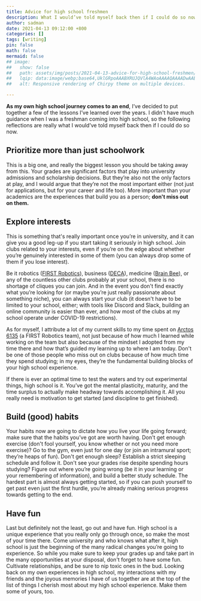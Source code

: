 ```yaml
---
title: Advice for high school freshmen
description: What I would’ve told myself back then if I could do so now
author: sadman
date: 2021-04-13 09:12:00 +800
categories: []
tags: [writing]
pin: false
math: false
mermaid: false
## image:
##   show: false
##   path: assets/img/posts/2021-04-13-advice-for-high-school-freshmen/blue (1).svg
##   lqip: data:image/webp;base64,UklGRpoAAABXRUJQVlA4WAoAAAAQAAAADwAABwAAQUxQSDIAAAARL0AmbZurmr57yyIiqE8oiG0bejIYEQTgqiDA9vqnsUSI6H+oAERp2HZ65qP/VIAWAFZQOCBCAAAA8AEAnQEqEAAIAAVAfCWkAALp8sF8rgRgAP7o9FDvMCkMde9PK7euH5M1m6VWoDXf2FkP3BqV0ZYbO6NA/VFIAAAA
##   alt: Responsive rendering of Chirpy theme on multiple devices.

---
```


**As my own high school journey comes to an end**, I’ve decided to put together a few of the lessons I’ve learned over the years. I didn't have much guidance when I was a freshman coming into high school, so the following reflections are really what I would’ve told myself back then if I could do so now.

## Prioritize more than just schoolwork

This is a big one, and really the biggest lesson you should be taking away from this. Your grades are significant factors that play into university admissions and scholarship decisions. But they’re also not the only factors at play, and I would argue that they’re not the most important either (not just for applications, but for your career and life too). More important than your academics are the experiences that build you as a person; **don't miss out on them.**

## Explore interests

This is something that's really important once you’re in university, and it can give you a good leg-up if you start taking it seriously in high school. Join clubs related to your interests, even if you’re on the edge about whether you’re genuinely interested in some of them (you can always drop some of them if you lose interest).

Be it robotics ([FIRST Robotics](https://www.firstroboticscanada.org/)), business ([DECA](https://deca.ca/)), medicine ([Brain Bee](https://brainbee.ca/)), or any of the countless other clubs probably at your school, there is no shortage of cliques you can join. And in the event you don't find exactly what you’re looking for (or maybe you’re just really passionate about something niche), you can always start your club (it doesn't have to be limited to your school, either; with tools like Discord and Slack, building an online community is easier than ever, and how most of the clubs at my school operate under COVID-19 restrictions).

As for myself, I attribute a lot of my current skills to my time spent on [Arctos 6135](https://www.arctos6135.com/) (a FIRST Robotics team), not just because of how much I learned while working on the team but also because of the mindset I adopted from my time there and how that’s guided my learning up to where I am today. Don't be one of those people who miss out on clubs because of how much time they spend studying; in my eyes, they’re the fundamental building blocks of your high school experience.

If there is ever an optimal time to test the waters and try out experimental things, high school is it. You’ve got the mental plasticity, maturity, and the time surplus to actually make headway towards accomplishing it. All you really need is motivation to get started (and discipline to get finished).

## Build (good) habits

Your habits now are going to dictate how you live your life going forward; make sure that the habits you’ve got are worth having. Don't get enough exercise (don't fool yourself, you know whether or not you need more exercise)? Go to the gym, even just for one day (or join an intramural sport; they’re heaps of fun). Don't get enough sleep? Establish a strict sleeping schedule and follow it. Don't see your grades rise despite spending hours studying? Figure out where you’re going wrong (be it in your learning or your remembering of information), and build a better study schedule. The hardest part is almost always getting started, so if you can push yourself to get past even just the first hurdle, you’re already making serious progress towards getting to the end.

## Have fun

Last but definitely not the least, go out and have fun. High school is a unique experience that you really only go through once, so make the most of your time there. Come university and who knows what after it, high school is just the beginning of the many radical changes you’re going to experience. So while you make sure to keep your grades up and take part in the many opportunities at your disposal, don't forget to have some fun. Cultivate relationships, and be sure to nip toxic ones in the bud. Looking back on my own experiences in high school, my interactions with my friends and the joyous memories I have of us together are at the top of the list of things I cherish most about my high school experience. Make them some of yours, too.

